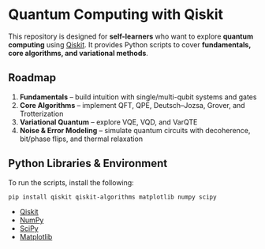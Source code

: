 # Quantum Computing with Qiskit

This repository is designed for **self-learners** who want to explore **quantum computing** using [Qiskit](https://www.ibm.com/quantum/qiskit). It provides Python scripts to cover **fundamentals, core algorithms, and variational methods**.

## Roadmap

1. **Fundamentals** – build intuition with single/multi-qubit systems and gates
2. **Core Algorithms** – implement QFT, QPE, Deutsch–Jozsa, Grover, and Trotterization
3. **Variational Quantum** – explore VQE, VQD, and VarQTE
4. **Noise & Error Modeling** – simulate quantum circuits with decoherence, bit/phase flips, and thermal relaxation

## Python Libraries & Environment

To run the scripts, install the following:

```bash
pip install qiskit qiskit-algorithms matplotlib numpy scipy
```

- [Qiskit](https://www.ibm.com/quantum/qiskit)
- [NumPy](https://numpy.org)
- [SciPy](https://scipy.org)
- [Matplotlib](https://matplotlib.org)